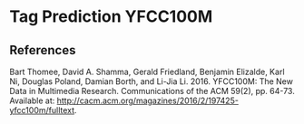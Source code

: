 # Tag Prediction YFCC100M

## References

Bart Thomee, David A. Shamma, Gerald Friedland, Benjamin Elizalde, Karl Ni, Douglas Poland, Damian Borth, and Li-Jia Li. 2016. YFCC100M: The New Data in Multimedia Research. Communications of the ACM 59(2), pp. 64-73. Available at: http://cacm.acm.org/magazines/2016/2/197425-yfcc100m/fulltext.
